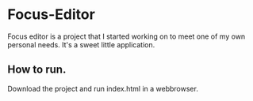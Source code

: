 # Focus-Editor
Focus editor is a project that I started working on to meet one of my own personal needs. It's a sweet little application.

## How to run.
Download the project and run index.html in a webbrowser.
